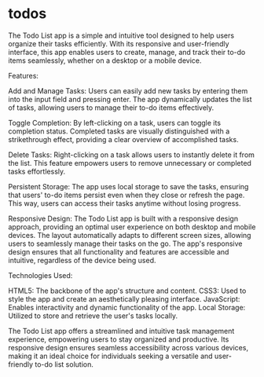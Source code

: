 # todos
The Todo List app is a simple and intuitive tool designed to help users organize their tasks efficiently. With its responsive and user-friendly interface, this app enables users to create, manage, and track their to-do items seamlessly, whether on a desktop or a mobile device. 

Features:

Add and Manage Tasks: Users can easily add new tasks by entering them into the input field and pressing enter. The app dynamically updates the list of tasks, allowing users to manage their to-do items effectively.

Toggle Completion: By left-clicking on a task, users can toggle its completion status. Completed tasks are visually distinguished with a strikethrough effect, providing a clear overview of accomplished tasks.

Delete Tasks: Right-clicking on a task allows users to instantly delete it from the list. This feature empowers users to remove unnecessary or completed tasks effortlessly.

Persistent Storage: The app uses local storage to save the tasks, ensuring that users' to-do items persist even when they close or refresh the page. This way, users can access their tasks anytime without losing progress.

Responsive Design:
The Todo List app is built with a responsive design approach, providing an optimal user experience on both desktop and mobile devices. The layout automatically adapts to different screen sizes, allowing users to seamlessly manage their tasks on the go. The app's responsive design ensures that all functionality and features are accessible and intuitive, regardless of the device being used.

Technologies Used:

HTML5: The backbone of the app's structure and content.
CSS3: Used to style the app and create an aesthetically pleasing interface.
JavaScript: Enables interactivity and dynamic functionality of the app.
Local Storage: Utilized to store and retrieve the user's tasks locally.

The Todo List app offers a streamlined and intuitive task management experience, empowering users to stay organized and productive. Its responsive design ensures seamless accessibility across various devices, making it an ideal choice for individuals seeking a versatile and user-friendly to-do list solution.
